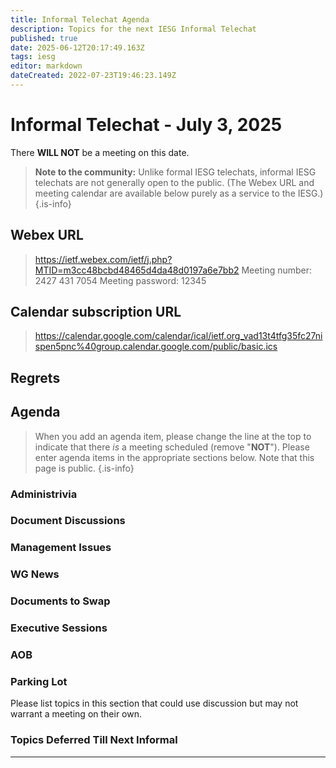 ```yaml
---
title: Informal Telechat Agenda
description: Topics for the next IESG Informal Telechat
published: true
date: 2025-06-12T20:17:49.163Z
tags: iesg
editor: markdown
dateCreated: 2022-07-23T19:46:23.149Z
---
```


# Informal Telechat - July 3, 2025

There **WILL NOT** be a meeting on this date.

> **Note to the community:** Unlike formal IESG telechats, informal IESG telechats are not generally open to the public. (The Webex URL and meeting calendar are available below purely as a service to the IESG.)
{.is-info}

## Webex URL

> https://ietf.webex.com/ietf/j.php?MTID=m3cc48bcbd48465d4da48d0197a6e7bb2
Meeting number: 2427 431 7054
Meeting password: 12345 


## Calendar subscription URL

> https://calendar.google.com/calendar/ical/ietf.org_vad13t4tfg35fc27nispen5pnc%40group.calendar.google.com/public/basic.ics


## Regrets



## Agenda

> When you add an agenda item, please change the line at the top to indicate that there *is* a meeting scheduled (remove "**NOT**"). Please enter agenda items in the appropriate sections below.
Note that this page is public.
{.is-info}

### Administrivia



### Document Discussions



### Management Issues



### WG News 

### Documents to Swap 

### Executive Sessions



### AOB


### Parking Lot
Please list topics in this section that could use discussion but may not warrant a meeting on their own. 




### Topics Deferred Till Next Informal 

-------


